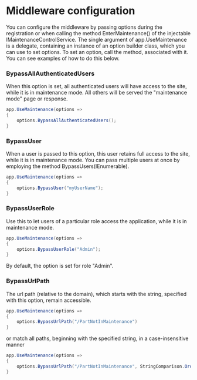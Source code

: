 # Middleware configuration

You can configure the middleware by passing options during the registration or when calling the method EnterMaintenance() of the injectable IMaintenanceControlService.
The single argument of app.UseMaintenance is a delegate, containing an instance of an option builder class, which you can use to set options. To set an option,
call the method, associated with it. You can see examples of how to do this below.


### BypassAllAuthenticatedUsers

When this option is set, all authenticated users will have access to the site, while it is in maintenance mode. All others will be served the "maintenance mode" page or response.

```csharp
app.UseMaintenance(options =>
{
    options.BypassAllAuthenticatedUsers();
}
```


### BypassUser

When a user is passed to this option, this user retains full access to the site, while it is in maintenance mode. You can pass multiple users at once by employing the method BypassUsers(IEnumerable<string>).

```csharp
app.UseMaintenance(options =>
{
    options.BypassUser("myUserName");
}
```


### BypassUserRole

Use this to let users of a particular role access the application, while it is in maintenance mode.

```csharp
app.UseMaintenance(options =>
{
    options.BypassUserRole("Admin");
}
```

By default, the option is set for role "Admin".


### BypassUrlPath
The url path (relative to the domain), which starts with the string, specified with this option, remain accessible.

```csharp
app.UseMaintenance(options =>
{
    options.BypassUrlPath("/PartNotInMaintenance")
}
```

or match all paths, beginning with the specified string, in a case-insensitive manner

```csharp
app.UseMaintenance(options =>
{
    options.BypassUrlPath("/PartNotInMaintenance", StringComparison.OrdinalIgnoreCase)
}
```

